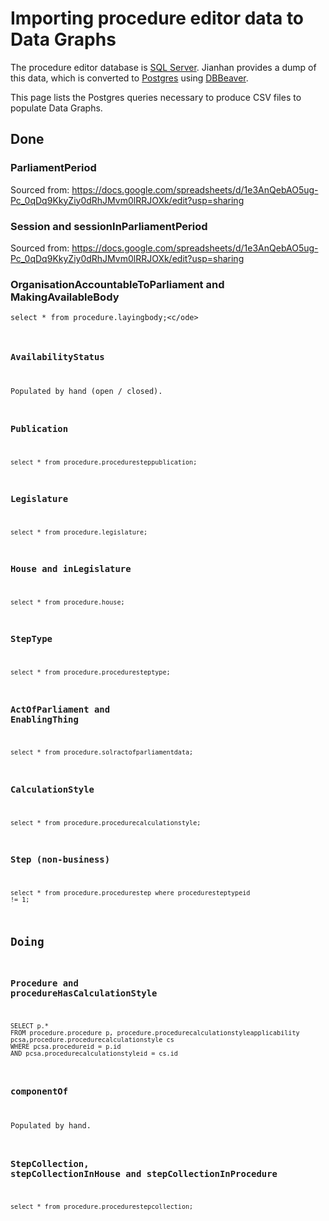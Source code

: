 # Importing procedure editor data to Data Graphs

The procedure editor database is [SQL Server](https://en.wikipedia.org/wiki/Microsoft_SQL_Server). Jianhan provides a dump of this data, which is converted to [Postgres](https://en.wikipedia.org/wiki/PostgreSQL) using [DBBeaver](https://en.wikipedia.org/wiki/DBeaver).

This page lists the Postgres queries necessary to produce CSV files to populate Data Graphs.

## Done

### ParliamentPeriod

Sourced from:
https://docs.google.com/spreadsheets/d/1e3AnQebAO5ug-Pc_0qDq9KkyZiy0dRhJMvm0lRRJOXk/edit?usp=sharing

### Session and sessionInParliamentPeriod

Sourced from:
https://docs.google.com/spreadsheets/d/1e3AnQebAO5ug-Pc_0qDq9KkyZiy0dRhJMvm0lRRJOXk/edit?usp=sharing

### OrganisationAccountableToParliament and MakingAvailableBody

<code>select * from procedure.layingbody;<c/ode>

### AvailabilityStatus

Populated by hand (open / closed).

### Publication

<code>select * from procedure.proceduresteppublication;</code>

### Legislature

<code>select * from procedure.legislature;</code>

### House and inLegislature

<code>select * from procedure.house;</code>

### StepType

<code>select * from procedure.proceduresteptype;</code>

### ActOfParliament and EnablingThing

<code>select * from procedure.solractofparliamentdata;</code>

### CalculationStyle

<code>select * from procedure.procedurecalculationstyle;</code>

### Step (non-business)

<code>select * from procedure.procedurestep where proceduresteptypeid != 1;</code>

## Doing

### Procedure and procedureHasCalculationStyle

<code>
SELECT p.*
FROM procedure.procedure p, procedure.procedurecalculationstyleapplicability pcsa,procedure.procedurecalculationstyle cs
WHERE pcsa.procedureid = p.id
AND pcsa.procedurecalculationstyleid = cs.id
</code>

### componentOf

Populated by hand.

### StepCollection, stepCollectionInHouse and stepCollectionInProcedure

<code>select * from procedure.procedurestepcollection;</code>


















